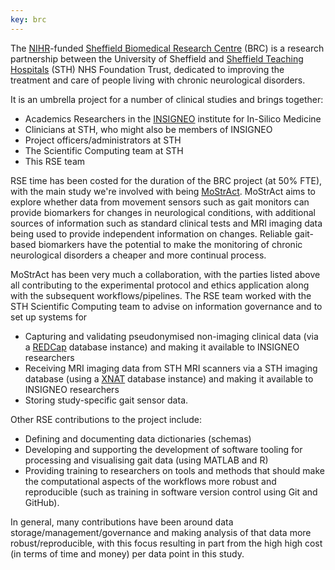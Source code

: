 ```yaml
---
key: brc
---
```


The [NIHR][nihr]-funded [Sheffield Biomedical Research Centre](brc) (BRC)
is a research partnership between the University of Sheffield and [Sheffield Teaching Hospitals][sth] (STH) NHS Foundation Trust,
dedicated to improving the treatment and care of people living with chronic neurological disorders.

It is an umbrella project for a number of clinical studies and brings together:

  - Academics Researchers in the [INSIGNEO][insigneo] institute for In-Silico Medicine
  - Clinicians at STH, who might also be members of INSIGNEO
  - Project officers/administrators at STH
  - The Scientific Computing team at STH
  - This RSE team

RSE time has been costed for the duration of the BRC project (at 50% FTE),
with the main study we're involved with being [MoStrAct][mostract].
MoStrAct aims to explore whether data from movement sensors such as gait monitors can
provide biomarkers for changes in neurological conditions,
with additional sources of information such as standard clinical tests and MRI imaging data
being used to provide independent information on changes.
Reliable gait-based biomarkers have the potential to make the monitoring of chronic neurological disorders a cheaper and more continual process.

MoStrAct has been very much a collaboration, with the parties listed above all contributing to the experimental protocol and ethics application along with the subsequent workflows/pipelines.
The RSE team worked with the STH Scientific Computing team to advise on information governance and to set up systems for

  - Capturing and validating pseudonymised non-imaging clinical data (via a [REDCap][redcap] database instance) and making it available to INSIGNEO researchers
  - Receiving MRI imaging data from STH MRI scanners via a STH imaging database (using a [XNAT][xnat] database instance) and making it available to INSIGNEO researchers
  - Storing study-specific gait sensor data.

Other RSE contributions to the project include:

  - Defining and documenting data dictionaries (schemas)
  - Developing and supporting the development of software tooling for processing and visualising gait data (using MATLAB and R)
  - Providing training to researchers on tools and methods that should
    make the computational aspects of the workflows more robust and reproducible
    (such as training in software version control using Git and GitHub).

In general, many contributions have been around data storage/management/governance and making analysis of that data more robust/reproducible, with this focus resulting in part from the high high cost (in terms of time and money) per data point in this study.

[brc]: http://sheffieldbrc.nihr.ac.uk/
[insigneo]: https://insigneo.org/
[mostract]: https://www.hra.nhs.uk/planning-and-improving-research/application-summaries/research-summaries/mostract/
[nihr]: https://www.nihr.ac.uk/
[redcap]: https://www.project-redcap.org/
[sth]: https://www.sth.nhs.uk/
[xnat]: https://www.xnat.org/
